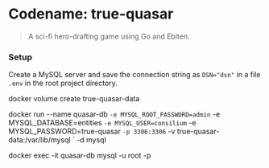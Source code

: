 # Codename: true-quasar
> A sci-fi hero-drafting game using Go and Ebiten.

### Setup
Create a MySQL server and save the connection string as `DSN="dsn"` in a file `.env` in the root project directory.

docker volume create true-quasar-data

docker run --name quasar-db `
  -e MYSQL_ROOT_PASSWORD=admin `
  -e MYSQL_DATABASE=entities `
  -e MYSQL_USER=consilium `
  -e MYSQL_PASSWORD=true-quasar `
  -p 3306:3306 `
  -v true-quasar-data:/var/lib/mysql `
  -d mysql

docker exec -it quasar-db mysql -u root -p
